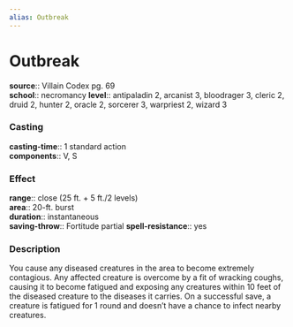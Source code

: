 ```yaml
---
alias: Outbreak
---
```


# Outbreak 

**source**:: Villain Codex pg. 69  
**school**:: necromancy
**level**:: antipaladin 2, arcanist 3, bloodrager 3, cleric 2, druid 2, hunter 2, oracle 2, sorcerer 3, warpriest 2, wizard 3

### Casting 

**casting-time**:: 1 standard action  
**components**:: V, S

### Effect 

**range**:: close (25 ft. + 5 ft./2 levels)  
**area**:: 20-ft. burst  
**duration**:: instantaneous  
**saving-throw**:: Fortitude partial
**spell-resistance**:: yes

### Description 

You cause any diseased creatures in the area to become extremely contagious. Any affected creature is overcome by a fit of wracking coughs, causing it to become fatigued and exposing any creatures within 10 feet of the diseased creature to the diseases it carries. On a successful save, a creature is fatigued for 1 round and doesn’t have a chance to infect nearby creatures.
